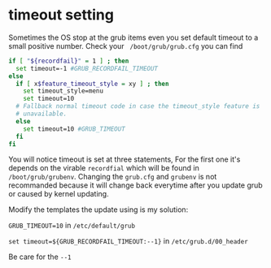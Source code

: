 # timeout setting
Sometimes the OS stop at the grub items even you set default timeout to a small positive number. Check your `
/boot/grub/grub.cfg` you can find
``` bash
if [ "${recordfail}" = 1 ] ; then
  set timeout=-1 #GRUB_RECORDFAIL_TIMEOUT
else
  if [ x$feature_timeout_style = xy ] ; then
    set timeout_style=menu
    set timeout=10
  # Fallback normal timeout code in case the timeout_style feature is
  # unavailable.
  else
    set timeout=10 #GRUB_TIMEOUT
  fi
fi
```
You will notice timeout is set at three statements, For the first one it's depends on the virable `recordfial` which will be found in `/boot/grub/grubenv`.
Changing the `grub.cfg` and `grubenv` is not recommanded because it will change back everytime after you update grub or caused by kernel updating.

Modify the templates the update using is my solution:

`GRUB_TIMEOUT=10` in `/etc/default/grub`

`set timeout=${GRUB_RECORDFAIL_TIMEOUT:--1}` in `/etc/grub.d/00_header`

Be care for the `--1`

